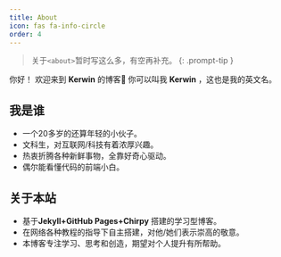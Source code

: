 ```yaml
---
title: About
icon: fas fa-info-circle
order: 4
---
```


> 关于`<about>`暂时写这么多，有空再补充。
{: .prompt-tip }

你好！
欢迎来到 **Kerwin** 的博客👏
你可以叫我 **Kerwin** ，这也是我的英文名。

## 我是谁
- 一个20多岁的还算年轻的小伙子。
- 文科生，对互联网/科技有着浓厚兴趣。
- 热衷折腾各种新鲜事物，全靠好奇心驱动。
- 偶尔能看懂代码的前端小白。

## 关于本站
- 基于**Jekyll+GitHub Pages+Chirpy** 搭建的学习型博客。
- 在网络各种教程的指导下自主搭建，对他/她们表示崇高的敬意。
- 本博客专注学习、思考和创造，期望对个人提升有所帮助。
